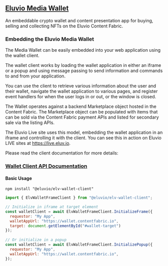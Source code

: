 ## [Eluvio Media Wallet](https://wallet.contentfabric.io/#/)

An embeddable crypto wallet and content presentation app for buying, selling and collecting NFTs on the Eluvio Content Fabric.


### Embedding the Eluvio Media Wallet

The Media Wallet can be easily embedded into your web application using the wallet client.

The wallet client works by loading the wallet application in either an iframe or a popup and using message passing to send information and commands to and from your application.

You can use the client to retrieve various information about the user and their wallet, navigate the wallet application to various pages, and register event handlers for when the user logs in or out, or the window is closed.

The Wallet operates against a backend Marketplace object hosted in the Content Fabric.  The Marketplace object can be populated with items that can be sold via the Content Fabric payment APIs and listed for secondary sale via the listing APIs. 

The Eluvio Live site uses this model, embedding the wallet application in an iframe and controlling it with the client. You can see this in action on Eluvio LIVE sites at https://live.eluv.io.

Please read the client documentation for more details:
### [Wallet Client API Documentation](https://eluv-io.github.io/elv-media-wallet/ElvWalletFrameClient.html)

#### Basic Usage

```
npm install "@eluvio/elv-wallet-client"
```

```javascript
import { ElvWalletFrameClient } from "@eluvio/elv-wallet-client";

// Initialize in iframe at target element
const walletClient = await ElvWalletFrameClient.InitializeFrame({
  requestor: "My App",
  walletAppUrl: "https://wallet.contentfabric.io",
  target: document.getElementById("#wallet-target")
});
    
// Or initialize in a popup
const walletClient = await ElvWalletFrameClient.InitializePopup({
  requestor: "My App",
  walletAppUrl: "https://wallet.contentfabric.io",
});
```



